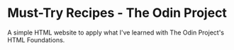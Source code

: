 # Must-Try Recipes - The Odin Project

A simple HTML website to apply what I've learned with The Odin Project's HTML Foundations.
